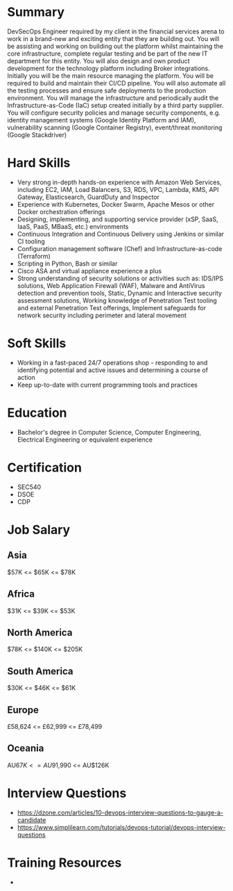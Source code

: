 # Summary
DevSecOps Engineer required by my client in the financial services arena to work in a brand-new and exciting entity that they are building out. You will be assisting and working on building out the platform whilst maintaining the core infrastructure, complete regular testing and be part of the new IT department for this entity. You will also design and own product development for the technology platform including Broker integrations. Initially you will be the main resource managing the platform. You will be required to build and maintain their CI/CD pipeline. You will also automate all the testing processes and ensure safe deployments to the production environment. You will manage the infrastructure and periodically audit the Infrastructure-as-Code (IaC) setup created initially by a third party supplier. You will configure security policies and manage security components, e.g. identity management systems (Google Identity Platform and IAM), vulnerability scanning (Google Container Registry), event/threat monitoring (Google Stackdriver)

# Hard Skills
* Very strong in-depth hands-on experience with Amazon Web Services, including EC2, IAM, Load Balancers, S3, RDS, VPC, Lambda, KMS, API Gateway, Elasticsearch, GuardDuty and Inspector
* Experience with Kubernetes, Docker Swarm, Apache Mesos or other Docker orchestration offerings
* Designing, implementing, and supporting service provider (xSP, SaaS, IaaS, PaaS, MBaaS, etc.) environments
* Continuous Integration and Continuous Delivery using Jenkins or similar CI tooling
* Configuration management software (Chef) and Infrastructure-as-code (Terraform)
* Scripting in Python, Bash or similar
* Cisco ASA and virtual appliance experience a plus
* Strong understanding of security solutions or activities such as: IDS/IPS solutions, Web Application Firewall (WAF), Malware and AntiVirus detection and prevention tools, Static, Dynamic and Interactive security assessment solutions, Working knowledge of Penetration Test tooling and external Penetration Test offerings, Implement safeguards for network security including perimeter and lateral movement

# Soft Skills
* Working in a fast-paced 24/7 operations shop - responding to and identifying potential and active issues and determining a course of action
* Keep up-to-date with current programming tools and practices



# Education
  * Bachelor's degree in Computer Science, Computer Engineering, Electrical Engineering or equivalent experience


# Certification
  * SEC540
  * DSOE
  * CDP


# Job Salary


## Asia
$57K <= $65K <= $78K


## Africa
$31K <= $39K <= $53K


## North America
$78K <= $140K <= $205K


## South America
$30K <= $46K <= $61K


## Europe
£58,624 <= £62,999 <= £78,499
 

## Oceania
AU$67K <= AU$91,990 <= AU$126K


# Interview Questions
 * https://dzone.com/articles/10-devops-interview-questions-to-gauge-a-candidate
 * https://www.simplilearn.com/tutorials/devops-tutorial/devops-interview-questions


# Training Resources
  * 



